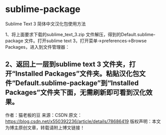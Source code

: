 # sublime-package
Sublime Text 3 简体中文汉化包使用方法

1、将上面要求下载的sublime_text_3.zip 文件解压，得到的Default.sublime-package 文件。打开sublime text 3，打开菜单->preferences->Browse Packages，进入到文件管理器：

2、返回上一层到sublime text 3 文件夹，打开“Installed Packages”文件夹。粘贴汉化包文件“Default.sublime-package”到“Installed Packages”文件夹下面，无需刷新即可看到汉化效果。
--------------------- 
作者：猫老板的豆 
来源：CSDN 
原文：https://blog.csdn.net/x550392236/article/details/78686419 
版权声明：本文为博主原创文章，转载请附上博文链接！